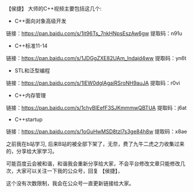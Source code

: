 

【侯捷】 大师的C++视频主要包括这几个:

- C++面向对象高级开发

链接：https://pan.baidu.com/s/1it96Ts_7nkHNpsEszAw6gw  提取码：n91u 

- C++标准11-14

链接：https://pan.baidu.com/s/1JDGgZXE82UAm_Indajd4ww  提取码：yn6t 

- STL和泛型编程

链接：https://pan.baidu.com/s/1lEW0dglAgaiRSroNH9auJA  提取码：r0vi 

- C++内存管理

链接：https://pan.baidu.com/s/1chyBIEefF3SJKmmmwQBTUA  提取码：j6at 

- C++startup

链接：https://pan.baidu.com/s/1oGuHwMSD8tzl7s3ge84h8w  提取码：x8ae 

之前我在b站学习, 后来B站的被全部下架了，无奈，费了九牛二虎之力收集过来的，分享给大家学习。

可能百度云会被和谐，和谐我会重新分享给大家，不会平台修改文章只能修改几次，大家可以关注一下我的公众号，回复 【侯捷】，

这个没有次数限制，我会在公众号一直更新链接给大家。

